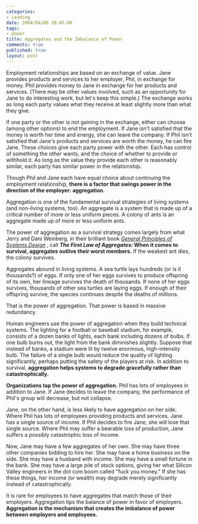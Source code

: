 ```yaml
--- 
categories: 
- Leading
date: 2004/04/06 20:45:00
tags: 
- power
title: Aggregates and the Imbalance of Power
comments: true
published: true
layout: post
---
```


<p> Employment relationships are based on an exchange of value.  Jane provides products and services to her employer, Phil, in exchange for money.  Phil provides money to Jane in exchange for her products and services.  (There may be other values involved, such as an opportunity for Jane to do interesting work, but let's keep this simple.)  The exchange works as long each party values what they receive at least slightly more than what they give. </p>
<p> If one party or the other is not gaining in the exchange, either can choose (among other options) to end the employment.  If Jane isn't satisfied that the money is worth her time and energy, she can leave the company.  If Phil isn't satisfied that Jane's products and services are worth the money, he can fire Jane.  These choices give each party power with the other.  Each has control of something the other wants, and the choice of whether to provide or withhold it.  As long as the value they provide each other is reasonably similar, each party has similar power in the relationship. </p>
<p> Though Phil and Jane each have equal choice about continuing the employment relationship, <strong>there is a factor that swings power in the direction of the employer: aggregation.</strong>
</p>
<p> Aggregation is one of the fundamental survival strategies of living systems (and non-living systems, too).  An aggregate is a system that is made up of a critical number of more or less uniform pieces.  A colony of ants is an aggregate made up of more or less uniform ants. </p>
<p> The power of aggregation as a survival strategy comes largely from what Jerry and Dani Weinberg, in their brilliant book <em>
<a href="http://www.amazon.com/exec/obidos/ASIN/0932633072/dalehemer-20">General Principles of Systems Design</a>
</em>, call <strong>
<em>The First Law of Aggregates:</em>  When it comes to survival, aggregates outlive their worst members.</strong>  If the weakest ant dies, the colony survives. </p>
<p> Aggregates abound in living systems.  A sea turtle lays hundreds (or is it thousands?) of eggs.  If only one of her eggs survives to produce offspring of its own, her lineage survives the death of thousands.  If none of her eggs survives, thousands of other sea turtles are laying eggs.  If enough of their offspring survive, the species continues despite the deaths of millions. </p>
<p> That is the power of aggregation.  That power is based in massive redundancy. </p>
<p> Human engineers use the power of aggregation when they build technical systems.  The lighting for a football or baseball stadium, for example, consists of a dozen banks of lights, each bank including dozens of bulbs.  If one bulb burns out, the light from the bank diminishes slightly.  Suppose that instead of banks, a stadium were lit by twelve enormous, high-intensity bulb.  The failure of a single bulb would reduce the quality of lighting significantly, perhaps putting the safety of the players at risk.  In addition to survival, <strong>aggregation helps systems to degrade gracefully rather than catastrophically.</strong>
</p>
<p>
<strong>Organizations tap the power of aggregation.</strong>  Phil has lots of employees in addition to Jane.  If Jane decides to leave the company, the performance of Phil's group will decrease, but not collapse. </p>
<p> Jane, on the other hand, is less likely to have aggregation on her side.  Where Phil has lots of employees providing products and services, Jane has a single source of income.  If Phil decides to fire Jane, she will lose that single source.  Where Phil may suffer a bearable loss of production, Jane suffers a possibly catastrophic loss of income. </p>
<p> Now, Jane may have a few aggregates of her own.  She may have three other companies bidding to hire her.  She may have a home business on the side.  She may have a husband with income.  She may have a small fortune in the bank.  She may have a large pile of stock options, giving her what Silicon Valley engineers in the dot com boom called "fuck you money."  If she has these things, her income (or wealth) may degrade merely significantly instead of catastrophically. </p>
<p> It is rare for employees to have aggregates that match those of their employers.  Aggregation tips the balance of power in favor of employers.  <strong>Aggregation is the mechanism that creates the imbalance of power between employers and employees.</strong>
</p>
